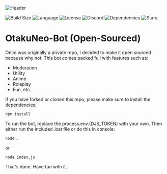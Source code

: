 ![Header](https://media.discordapp.net/attachments/825340957478223882/878154010119520296/otakuneo_2.jpg?width=1440&height=480)

![Build Size](https://img.shields.io/github/repo-size/OtakuNeo-Dev/OtakuNeo-Bot) ![Language](https://img.shields.io/github/languages/top/OtakuNeo-Dev/OtakuNeo-Bot) ![License](https://img.shields.io/github/license/OtakuNeo-Dev/OtakuNeo-Bot) ![Discord](https://img.shields.io/discord/550275449180258305) ![Dependencies](https://img.shields.io/david/OtakuNeo-Dev/OtakuNeo-Bot) ![Stars](https://img.shields.io/github/stars/OtakuNeo-Dev/OtakuNeo-Bot?style=social)

# OtakuNeo-Bot (Open-Sourced)

Once was originally a private repo, I decided to make it open sourced because why not. This bot comes packed full with features such as:

- Moderation
- Utility
- Anime
- Roleplay
- Fun, etc.

If you have forked or cloned this repo, please make sure to install the dependencies:

```
npm install
```

To run the bot, replace the process.env.(DJS_TOKEN) with your own. Then either run the included .bat file or do this in console:

```
node .
```

or

```
node index.js
```

That's done. Have fun with it.
